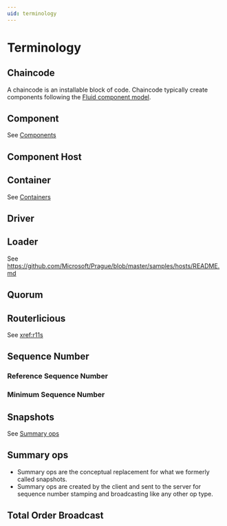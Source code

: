 ```yaml
---
uid: terminology
---
```


# Terminology

## Chaincode

A chaincode is an installable block of code. Chaincode typically create components following the
[Fluid component model](xref:component-model).

## Component

See [Components](xref:concepts#components)

## Component Host

## Container

See [Containers](xref:concepts#containers)

## Driver

## Loader

See <https://github.com/Microsoft/Prague/blob/master/samples/hosts/README.md>

## Quorum

## Routerlicious

See <xref:r11s>

## Sequence Number

### Reference Sequence Number

### Minimum Sequence Number

## Snapshots

See [Summary ops](xref:terminology#summary-ops)

## Summary ops

* Summary ops are the conceptual replacement for what we formerly called snapshots.
* Summary ops are created by the client and sent to the server for sequence number stamping and broadcasting like any
  other op type.

## Total Order Broadcast
